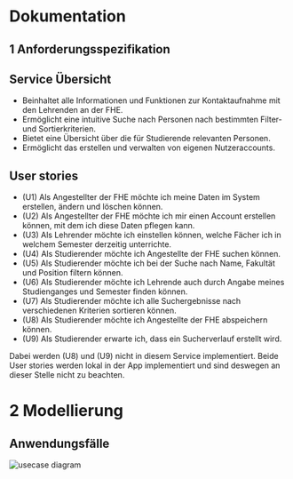 # Dokumentation

## 1 Anforderungsspezifikation 

## Service Übersicht

- Beinhaltet alle Informationen und Funktionen zur Kontaktaufnahme mit den Lehrenden an der FHE.
- Ermöglicht eine intuitive Suche nach Personen nach bestimmten Filter- und Sortierkriterien.
- Bietet eine Übersicht über die für Studierende relevanten Personen.
- Ermöglicht das erstellen und verwalten von eigenen Nutzeraccounts.

## User stories

- (U1) Als Angestellter der FHE möchte ich meine Daten im System erstellen, ändern und löschen können.
- (U2) Als Angestellter der FHE möchte ich mir einen Account erstellen können, mit dem ich diese Daten pflegen kann.
- (U3) Als Lehrender möchte ich einstellen können, welche Fächer ich in welchem Semester derzeitig unterrichte.
- (U4) Als Studierender möchte ich Angestellte der FHE suchen können.
- (U5) Als Studierender möchte ich bei der Suche nach Name, Fakultät und Position filtern können.
- (U6) Als Studierender möchte ich Lehrende auch durch Angabe meines Studienganges und Semester finden können.
- (U7) Als Studierender möchte ich alle Suchergebnisse nach verschiedenen Kriterien sortieren können.
- (U8) Als Studierender möchte ich Angestellte der FHE abspeichern können.
- (U9) Als Studierender erwarte ich, dass ein Sucherverlauf erstellt wird.

Dabei werden (U8) und (U9) nicht in diesem Service implementiert. Beide User stories werden lokal in der App 
implementiert und sind deswegen an dieser Stelle nicht zu beachten.

# 2 Modellierung

## Anwendungsfälle

![usecase diagram](http://www.plantuml.com/plantuml/proxy?src=https://raw.githubusercontent.com/fh-erfurt/ws2022_team_1_service_7_persons/java2/docs/usecase.puml)